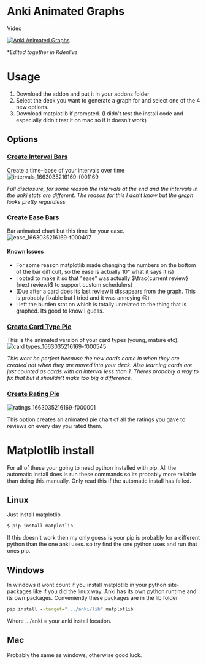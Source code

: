 # Anki Animated Graphs

[Video](http://www.youtube.com/watch?v=WDyhZYgIQk8)

[![Anki Animated Graphs](http://img.youtube.com/vi/WDyhZYgIQk8/0.jpg)](http://www.youtube.com/watch?v=WDyhZYgIQk8 "Anki Animated Graphs")

**Edited together in Kdenlive*

# Usage

1. Download the addon and put it in your addons folder
2. Select the deck you want to generate a graph for and select one of the 4 new options.
3. Download matplotlib if prompted. (I didn't test the install code and especially didn't test it on mac so if it doesn't work)


## Options

### <ins>Create Interval Bars</ins>
Create a time-lapse of your intervals over time  
![intervals_1663035216169-f001169](https://github.com/Luc-mcgrady/anki-animated-graphs/assets/63685643/06ef7e63-a4e0-40c8-a9c3-9974b465c31b)


*Full disclosure, for some reason the intervals at the end and the intervals in the anki stats are different. The reason for this I don't know but the graph looks pretty regardless*

### <ins>Create Ease Bars</ins>

Bar animated chart but this time for your ease.
![ease_1663035216169-f000407](https://github.com/Luc-mcgrady/anki-animated-graphs/assets/63685643/72b719b9-08fc-42d9-b501-def2202f98b1)

#### Known Issues
- For some reason matplotlib made changing the numbers on the bottom of the bar difficult, so the ease is actually 10* what it says it is)
- I opted to make it so that "ease" was actually $\frac{current review}{next review}$ to support custom schedulers)
- (Due after a card does its last review it dissapears from the graph. This is probably fixable but I tried and it was annoying 😐)
- I left the burden stat on which is totally unrelated to the thing that is graphed. Its good to know I guess.

### <ins>Create Card Type Pie</ins>
This is the animated version of your card types (young, mature etc). 
![card types_1663035216169-f000545](https://github.com/Luc-mcgrady/anki-animated-graphs/assets/63685643/242ce547-c42d-4633-b811-ba629f1cd102)

*This wont be perfect because the new cards come in when they are created not when they are moved into your deck. Also learning cards are just counted as cards with an interval less than 1. Theres probably a way to fix that but it shouldn't make too big a difference.*

### <ins>Create Rating Pie</ins>
![ratings_1663035216169-f000001](https://github.com/Luc-mcgrady/anki-animated-graphs/assets/63685643/bf6ab39d-e521-4e8c-9083-7364227bd0b0)

This option creates an animated pie chart of all the ratings you gave to reviews on every day you rated them.

# Matplotlib install

For all of these your going to need python installed with pip. All the automatic install does is run these commands so its probably more reliable than doing this manually. Only read this if the automatic install has failed.

## Linux
Just install matplotlib  
```sh
$ pip install matplotlib
```  

If this doesn't work then my only guess is your pip is probably for a different python than the one anki uses. so try find the one python uses and run that ones pip.  

## Windows

In windows it wont count if you install matplotlib in your python site-packages like if you did the linux way. Anki has its own python runtime and its own packages. Conveniently these packages are in the lib folder

```bat
pip install --target=".../anki/lib" matplotlib
```

Where .../anki = your anki install location.

## Mac

Probably the same as windows, otherwise good luck.
